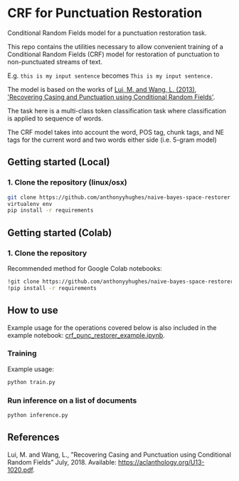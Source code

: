 # CRF for Punctuation Restoration
Conditional Random Fields model for a punctuation restoration task.

This repo contains the utilities necessary to allow convenient training of a Conditional Random Fields (CRF) model 
for restoration of punctuation to non-punctuated streams of text.

E.g.
`this is my input sentence` becomes `This is my input sentence.`

The model is based on the works of [Lui, M. and Wang, L. (2013), 'Recovering Casing and Punctuation using Conditional Random Fields'](https://aclanthology.org/U13-1020.pdf).

The task here is a multi-class token classification task where classification is applied to sequence of words.

The CRF model takes into account the word, POS tag, chunk tags, and NE tags for the current word and two words either side (i.e. 5-gram model)

## Getting started (Local)

### 1. Clone the repository (linux/osx)

```bash
git clone https://github.com/anthonyyhughes/naive-bayes-space-restorer.git
virtualenv env
pip install -r requirements
```

## Getting started (Colab)

### 1. Clone the repository

Recommended method for Google Colab notebooks:

```bash
!git clone https://github.com/anthonyyhughes/naive-bayes-space-restorer.git
!pip install -r requirements
```

## How to use

Example usage for the operations covered below is also included in the example notebook: [crf_punc_restorer_example.ipynb](crf_punc_restorer_example.ipynb).

### Training

Example usage:
```bash
python train.py
```

### Run inference on a list of documents

```bash
python inference.py
```

####
## References

Lui, M. and Wang, L., ”Recovering Casing and Punctuation using Conditional Random Fields” July, 2018. Available: https://aclanthology.org/U13-1020.pdf.
